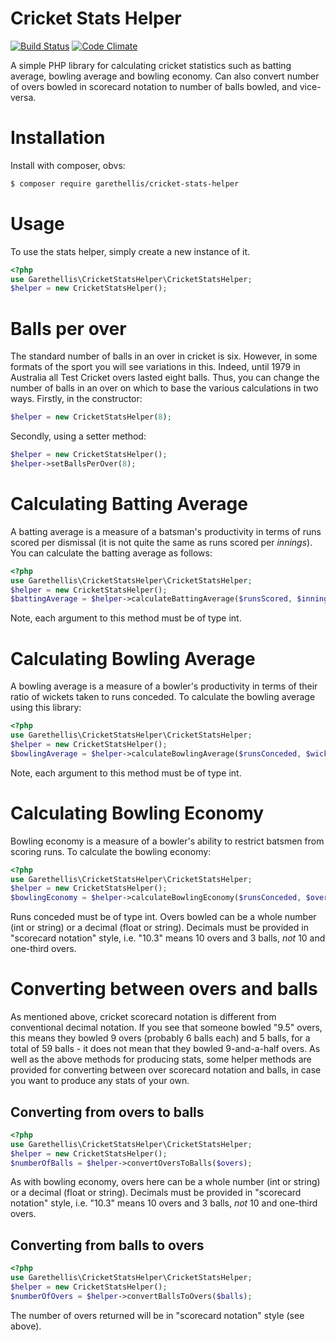 # Cricket Stats Helper #

[![Build Status](https://travis-ci.org/garethellis36/cricket-stats-helper.svg?branch=master)](https://travis-ci.org/garethellis36/cricket-stats-helper)
[![Code Climate](https://codeclimate.com/github/garethellis36/cricket-stats-helper/badges/gpa.svg)](https://codeclimate.com/github/garethellis36/cricket-stats-helper)

A simple PHP library for calculating cricket statistics such as batting average, bowling average and bowling economy. 
Can also convert number of overs bowled in scorecard notation to number of balls bowled, and vice-versa.

# Installation #

Install with composer, obvs:

``` bash
$ composer require garethellis/cricket-stats-helper
```


# Usage #

To use the stats helper, simply create a new instance of it. 

``` php
<?php
use Garethellis\CricketStatsHelper\CricketStatsHelper;
$helper = new CricketStatsHelper();
```

# Balls per over #

The standard number of balls in an over in cricket is six. However, in some formats of the sport you will see variations
in this. Indeed, until 1979 in Australia all Test Cricket overs lasted eight balls. Thus, you can change the number of
balls in an over on which to base the various calculations in two ways. Firstly, in the constructor:

``` php
$helper = new CricketStatsHelper(8);
```

Secondly, using a setter method:
``` php
$helper = new CricketStatsHelper();
$helper->setBallsPerOver(8);
```

# Calculating Batting Average #

A batting average is a measure of a batsman's productivity in terms of runs scored per dismissal (it is
not quite the same as runs scored per *innings*). You can calculate the batting average as follows:

``` php
<?php
use Garethellis\CricketStatsHelper\CricketStatsHelper;
$helper = new CricketStatsHelper();
$battingAverage = $helper->calculateBattingAverage($runsScored, $inningsPlayed, $numberOfTimesNotOut);
```

Note, each argument to this method must be of type int.

# Calculating Bowling Average #

A bowling average is a measure of a bowler's productivity in terms of their ratio of wickets taken to runs conceded. To
calculate the bowling average using this library:

``` php
<?php
use Garethellis\CricketStatsHelper\CricketStatsHelper;
$helper = new CricketStatsHelper();
$bowlingAverage = $helper->calculateBowlingAverage($runsConceded, $wicketsTaken);
```

Note, each argument to this method must be of type int.

# Calculating Bowling Economy #

Bowling economy is a measure of a bowler's ability to restrict batsmen from scoring runs. To calculate the bowling 
economy:

``` php
<?php
use Garethellis\CricketStatsHelper\CricketStatsHelper;
$helper = new CricketStatsHelper();
$bowlingEconomy = $helper->calculateBowlingEconomy($runsConceded, $oversBowled);
```

Runs conceded must be of type int. Overs bowled can be a whole number (int or string) or a decimal (float or string). 
 Decimals must be provided in "scorecard notation" style, i.e. "10.3" means 10 overs and 3 balls, *not* 10 and one-third
 overs.
 
# Converting between overs and balls #

As mentioned above, cricket scorecard notation is different from conventional decimal notation. If you see that someone
bowled "9.5" overs, this means they bowled 9 overs (probably 6 balls each) and 5 balls, for a total of 59 balls - it does
not mean that they bowled 9-and-a-half overs. As well as the above methods for producing stats, some helper methods are
provided for converting between over scorecard notation and balls, in case you want to produce any stats of your own.

## Converting from overs to balls ##

``` php
<?php
use Garethellis\CricketStatsHelper\CricketStatsHelper;
$helper = new CricketStatsHelper();
$numberOfBalls = $helper->convertOversToBalls($overs);
```

As with bowling economy, overs here can be a whole number (int or string) or a decimal (float or string). Decimals must 
be provided in "scorecard notation" style, i.e. "10.3" means 10 overs and 3 balls, *not* 10 and one-third overs.

## Converting from balls to overs ##

``` php
<?php
use Garethellis\CricketStatsHelper\CricketStatsHelper;
$helper = new CricketStatsHelper();
$numberOfOvers = $helper->convertBallsToOvers($balls);
```

The number of overs returned will be in "scorecard notation" style (see above).